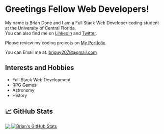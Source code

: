 # Greetings Fellow Web Developers! 	

My name is Brian Done and I am a Full Stack Web Developer coding student at the University of Central Florida.<br/> You can also find me on <a href="https://www.linkedin.com/in/brian-done-9080b026/">Linkedin</a> and <a href="https://twitter.com/BrianDoneCoder">Twitter</a>.

Please review my coding projects on <a href="https://bdoneq7.github.io/portfolio/">My Portfolio</a>.

You can Email me at: briguy2078@gmail.com

## Interests and Hobbies

- Full Stack Web Development
- RPG Games
- Astronomy
- History

## &#x1f4c8; GitHub Stats

<a href="https://github.com/bdoneq7/bdoneq7">
  <img align="center" src="https://github-readme-stats.vercel.app/api/top-langs/?username=bdoneq7&tex&title_color=ffffff&text_color=c9cacc&icon_color=2bbc8a&bg_color=1d1f21&langs_count=3" />
</a>
<a href="https://github.com/bdoneq7/bdoneq7">
  <img align="center" src="https://github-readme-stats.vercel.app/api?username=bdoneq7&show_icons=true&line_height=27&count_private=true&title_color=ffffff&text_color=c9cacc&icon_color=2bbc8a&bg_color=1d1f21" alt="Brian's GitHub Stats" />
</a>


<!---
bdoneq7/bdoneq7 is a ✨ special ✨ repository because its `README.md` (this file) appears on your GitHub profile.
You can click the Preview link to take a look at your changes.
--->
